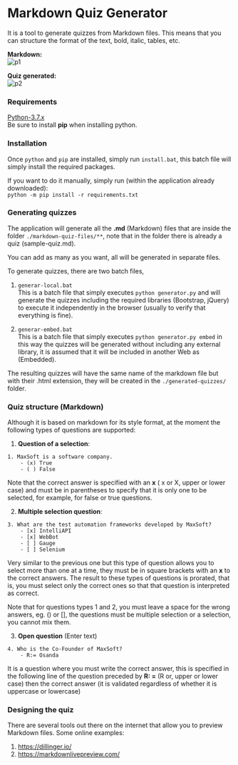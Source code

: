 # Markdown Quiz Generator
It is a tool to generate quizzes from Markdown files. This means that you can structure the format of the text, bold, italic, tables, etc.

<b> Markdown: </b> <br>
![p1](https://raw.githubusercontent.com/osandadeshan/markdown-quiz-generator/master/app/static/sample-quiz-md-file.PNG)

<b> Quiz generated: </b> <br>
![p2](https://raw.githubusercontent.com/osandadeshan/markdown-quiz-generator/master/app/static/sample-quiz-animation.gif)

### Requirements
[Python-3.7.x](https://www.python.org/downloads/release/python-374/) <br>
Be sure to install **pip** when installing python.

### Installation
Once `python` and `pip` are installed, simply run `install.bat`, this batch file will simply install the required packages.

If you want to do it manually, simply run (within the application already downloaded): <br>
`python -m pip install -r requirements.txt`

### Generating quizzes
The application will generate all the **.md** (Markdown) files that are inside the folder 
`./markdown-quiz-files/**`, note that in the folder there is already a quiz (sample-quiz.md).

You can add as many as you want, all will be generated in separate files.

To generate quizzes, there are two batch files,
1. `generar-local.bat` \
This is a batch file that simply executes `python generator.py` and will generate the quizzes including the required libraries (Bootstrap, jQuery) to execute it independently in the browser (usually to verify that everything is fine).

2. `generar-embed.bat` \
This is a batch file that simply executes `python generator.py embed` in this way the quizzes will be generated without including any external library, it is assumed that it will be included in another Web as (Embedded).

The resulting quizzes will have the same name of the markdown file but with their .html extension, they will be created in the `./generated-quizzes/` folder.

### Quiz structure (Markdown)
Although it is based on markdown for its style format, at the moment the following types of questions are supported:

1. **Question of a selection**:
```text
1. MaxSoft is a software company.
    - (x) True
    - ( ) False
```
Note that the correct answer is specified with an **x** ( x or X, upper or lower case) and must be in parentheses to specify that it is only one to be selected, for example, for false or true questions.

2. **Multiple selection question**:
```text
3. What are the test automation frameworks developed by MaxSoft?
    - [x] IntelliAPI
    - [x] WebBot
    - [ ] Gauge
    - [ ] Selenium
```
Very similar to the previous one but this type of question allows you to select more than one at a time, they must be in square brackets with an **x** to the correct answers. The result to these types of questions is prorated, that is, you must select only the correct ones so that that question is interpreted as correct.

Note that for questions types 1 and 2, you must leave a space for the wrong answers, eg. () or [], the questions must be multiple selection or a selection, you cannot mix them.

3. **Open question** (Enter text)
```text
4. Who is the Co-Founder of MaxSoft?
    - R:= Osanda
```
It is a question where you must write the correct answer, this is specified in the following line of the question preceded by **R: =** (R or, upper or lower case) then the correct answer (it is validated regardless of whether it is uppercase or lowercase)

### Designing the quiz
There are several tools out there on the internet that allow you to preview Markdown files. 
Some online examples:

1. https://dillinger.io/
2. https://markdownlivepreview.com/
